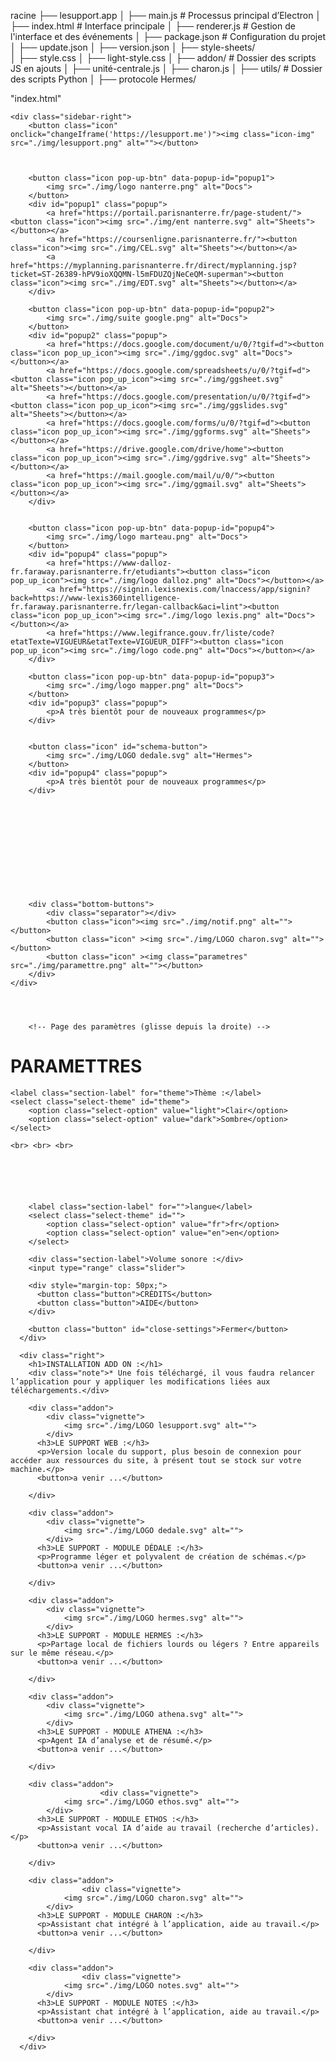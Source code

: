 racine
├── lesupport.app
│   ├── main.js            # Processus principal d’Electron
│   ├── index.html         # Interface principale
│   ├── renderer.js        # Gestion de l'interface et des événements
│   ├── package.json       # Configuration du projet
│   ├── update.json
│   ├── version.json
│   ├── style-sheets/           
│       ├── style.css
│       ├── light-style.css
│   ├── addon/           # Dossier des scripts JS en ajouts
│       ├── unité-centrale.js
│       ├── charon.js
│   ├── utils/           # Dossier des scripts Python
│       ├── protocole Hermes/



"index.html"

<!DOCTYPE html>
<html lang="en">
<head>
    <meta charset="UTF-8">
    <meta name="viewport" content="width=device-width, initial-scale=1.0">
    <title>Lesupport - loader</title>
    <link rel="stylesheet" href="./style-sheets/style.css">
    <link rel="stylesheet" href="./style-sheets/light-style.css">
</head>
<body>

    
    <div class="sidebar-right">
        <button class="icon" onclick="changeIframe('https://lesupport.me')"><img class="icon-img" src="./img/lesupport.png" alt=""></button>
        


        <button class="icon pop-up-btn" data-popup-id="popup1">
            <img src="./img/logo nanterre.png" alt="Docs">
        </button>
        <div id="popup1" class="popup">
            <a href="https://portail.parisnanterre.fr/page-student/"><button class="icon"><img src="./img/ent nanterre.svg" alt="Sheets"></button></a>
            <a href="https://coursenligne.parisnanterre.fr/"><button class="icon"><img src="./img/CEL.svg" alt="Sheets"></button></a>
            <a href="https://myplanning.parisnanterre.fr/direct/myplanning.jsp?ticket=ST-26389-hPV9ioXQQMN-l5mFDUZQjNeCeQM-superman"><button class="icon"><img src="./img/EDT.svg" alt="Sheets"></button></a>
        </div>
        
        <button class="icon pop-up-btn" data-popup-id="popup2">
            <img src="./img/suite google.png" alt="Docs">
        </button>
        <div id="popup2" class="popup">
            <a href="https://docs.google.com/document/u/0/?tgif=d"><button class="icon pop_up_icon"><img src="./img/ggdoc.svg" alt="Docs"></button></a>
            <a href="https://docs.google.com/spreadsheets/u/0/?tgif=d"><button class="icon pop_up_icon"><img src="./img/ggsheet.svg" alt="Sheets"></button></a>
            <a href="https://docs.google.com/presentation/u/0/?tgif=d"><button class="icon pop_up_icon"><img src="./img/ggslides.svg" alt="Sheets"></button></a>
            <a href="https://docs.google.com/forms/u/0/?tgif=d"><button class="icon pop_up_icon"><img src="./img/ggforms.svg" alt="Sheets"></button></a>
            <a href="https://drive.google.com/drive/home"><button class="icon pop_up_icon"><img src="./img/ggdrive.svg" alt="Sheets"></button></a>
            <a href="https://mail.google.com/mail/u/0/"><button class="icon pop_up_icon"><img src="./img/ggmail.svg" alt="Sheets"></button></a>
        </div>
        

        <button class="icon pop-up-btn" data-popup-id="popup4">
            <img src="./img/logo marteau.png" alt="Docs">
        </button>
        <div id="popup4" class="popup">
            <a href="https://www-dalloz-fr.faraway.parisnanterre.fr/etudiants"><button class="icon pop_up_icon"><img src="./img/logo dalloz.png" alt="Docs"></button></a>
            <a href="https://signin.lexisnexis.com/lnaccess/app/signin?back=https://www-lexis360intelligence-fr.faraway.parisnanterre.fr/legan-callback&aci=lint"><button class="icon pop_up_icon"><img src="./img/logo lexis.png" alt="Docs"></button></a>
            <a href="https://www.legifrance.gouv.fr/liste/code?etatTexte=VIGUEUR&etatTexte=VIGUEUR_DIFF"><button class="icon pop_up_icon"><img src="./img/logo code.png" alt="Docs"></button></a>
        </div>

        <button class="icon pop-up-btn" data-popup-id="popup3">
            <img src="./img/logo mapper.png" alt="Docs">
        </button>
        <div id="popup3" class="popup">
            <p>A très bientôt pour de nouveaux programmes</p>
        </div>
        

        <button class="icon" id="schema-button">
            <img src="./img/LOGO dedale.svg" alt="Hermes">
        </button>
        <div id="popup4" class="popup">
            <p>A très bientôt pour de nouveaux programmes</p>
        </div>
        
        
        









        <div class="bottom-buttons">
            <div class="separator"></div>
            <button class="icon"><img src="./img/notif.png" alt=""></button>
            <button class="icon" ><img src="./img/LOGO charon.svg" alt=""></button>
            <button class="icon" ><img class="parametres" src="./img/paramettre.png" alt=""></button>
        </div>
    </div>




        <!-- Page des paramètres (glisse depuis la droite) -->
<div id="settings-page">
    <div class="left">
    <h1>PARAMETTRES</h1>

    <label class="section-label" for="theme">Thème :</label>
    <select class="select-theme" id="theme">
        <option class="select-option" value="light">Clair</option>
        <option class="select-option" value="dark">Sombre</option>
    </select>

    <br> <br> <br>


    


    
        <label class="section-label" for="">langue</label>
        <select class="select-theme" id="">
            <option class="select-option" value="fr">fr</option>
            <option class="select-option" value="en">en</option>
        </select>
    
        <div class="section-label">Volume sonore :</div>
        <input type="range" class="slider">
    
        <div style="margin-top: 50px;">
          <button class="button">CRÉDITS</button>
          <button class="button">AIDE</button>
        </div>

        <button class="button" id="close-settings">Fermer</button>
      </div>
    
      <div class="right">
        <h1>INSTALLATION ADD ON :</h1>
        <div class="note">* Une fois téléchargé, il vous faudra relancer l’application pour y appliquer les modifications liées aux téléchargements.</div>
    
        <div class="addon">
            <div class="vignette">
                <img src="./img/LOGO lesupport.svg" alt="">
            </div>  
          <h3>LE SUPPORT WEB :</h3>
          <p>Version locale du support, plus besoin de connexion pour accéder aux ressources du site, à présent tout se stock sur votre machine.</p>
          <button>a venir ...</button>
        
        </div>
    
        <div class="addon">
            <div class="vignette">
                <img src="./img/LOGO dedale.svg" alt="">
            </div>  
          <h3>LE SUPPORT - MODULE DÉDALE :</h3>
          <p>Programme léger et polyvalent de création de schémas.</p>
          <button>a venir ...</button>
            
        </div>
    
        <div class="addon">
            <div class="vignette">
                <img src="./img/LOGO hermes.svg" alt="">
            </div>  
          <h3>LE SUPPORT - MODULE HERMES :</h3>
          <p>Partage local de fichiers lourds ou légers ? Entre appareils sur le même réseau.</p>
          <button>a venir ...</button>
          
        </div>
    
        <div class="addon">
            <div class="vignette">
                <img src="./img/LOGO athena.svg" alt="">
            </div> 
          <h3>LE SUPPORT - MODULE ATHENA :</h3>
          <p>Agent IA d’analyse et de résumé.</p>
          <button>a venir ...</button>
         
        </div>
    
        <div class="addon">
                        <div class="vignette">
                <img src="./img/LOGO ethos.svg" alt="">
            </div> 
          <h3>LE SUPPORT - MODULE ETHOS :</h3>
          <p>Assistant vocal IA d’aide au travail (recherche d’articles).</p>
          <button>a venir ...</button>
          
        </div>
    
        <div class="addon">
                    <div class="vignette">
                <img src="./img/LOGO charon.svg" alt="">
            </div> 
          <h3>LE SUPPORT - MODULE CHARON :</h3>
          <p>Assistant chat intégré à l’application, aide au travail.</p>
          <button>a venir ...</button>
         
        </div>

        <div class="addon">
                    <div class="vignette">
                <img src="./img/LOGO notes.svg" alt="">
            </div> 
          <h3>LE SUPPORT - MODULE NOTES :</h3>
          <p>Assistant chat intégré à l’application, aide au travail.</p>
          <button>a venir ...</button>
         
        </div>
      </div>

      
</div>


<div class="mid-bar">
    <div class="div-background">
        <iframe id="content-frame" style="width:100%; height:100%; border:none;"></iframe>
    </div>
</div>


    </div>

    <div class="sidebar-left-notif" id="notif-page">
        <button id="reload-notifications">Recharger les notifications</button>
<h4>CONSOLE DES NOTIFS</h4>

        
        <pre id="notif-output"></pre>
        
    </div>




    <script src="renderer.js"></script>
    <script src="./pop_up.js"></script>

<!--<script src="./addon/keydown.js"></script>-->
<script src="./addon/aideMV.js"></script>


    <script>
        
    </script>
</body>
</html>


--------------------------------------
"charon.js"

// Base de connaissances locale
const charonKnowledge = {
    "bonjour": "Bonjour ! Comment puis-je vous aider aujourd’hui ?",
    "aide": "Je peux vous guider sur cette page ou répondre à vos questions simples.",
    "page": "Dites-moi ce que vous cherchez sur la page, je peux vous aider à le localiser.",
    "merci": "Avec plaisir ! N'hésitez pas si vous avez d'autres questions."
};

let charonModel = null;

// Chargement du modèle IA embarqué
(async () => {
    const pipeline = window.transformers.pipeline;
    charonModel = await pipeline('text-classification', 'Xenova/distilbert-base-uncased-finetuned-sst-2-english');
    console.log('Charon est prêt');
})();


// Fonction de réponse principale
async function getCharonResponse(message) {
    // Recherche dans la base locale
    for (let key in charonKnowledge) {
        if (message.toLowerCase().includes(key.toLowerCase())) {
            return charonKnowledge[key];
        }
    }

    // Sinon, génération IA embarquée
    if (charonModel) {
        const output = await charonModel(message, {
            max_new_tokens: 40,
            temperature: 0.7,
        });
        return output[0]?.generated_text || "Je réfléchis encore...";
    }

    return "L'IA embarquée n'est pas encore prête. je vous invite a lancer la commande ''aide'' pour plus d'informations";
}

// UI Elements
const charonChat = document.getElementById("charon-chat");
const charonInput = document.getElementById("charon-input");
const charonCloseBtn = document.getElementById("charon-close");

// Envoyer message utilisateur
charonInput.addEventListener("keydown", async (e) => {
    if (e.key === "Enter" && charonInput.value.trim() !== "") {
        const userMessage = charonInput.value;
        charonChat.innerHTML += `<div><strong>Vous :</strong> ${userMessage}</div>`;
        charonInput.value = "";

        charonChat.innerHTML += `<div><em>Charon réfléchit...</em></div>`;
        charonChat.scrollTop = charonChat.scrollHeight;

        const response = await getCharonResponse(userMessage);

        // Supprime "Charon réfléchit..." et ajoute la vraie réponse
        const allMessages = charonChat.querySelectorAll("div");
        const last = allMessages[allMessages.length - 1];
        if (last && last.innerText.startsWith("Charon réfléchit")) {
            last.remove();
        }

        charonChat.innerHTML += `<div><strong>Charon :</strong> ${response}</div>`;
        charonChat.scrollTop = charonChat.scrollHeight;
    }
});

// Fermeture de l'interface Charon
charonCloseBtn.addEventListener("click", () => {
    const charonContainer = document.getElementById("charon");
    charonContainer.style.display = "none";
});
document.addEventListener("DOMContentLoaded", () => {
  const charon = document.getElementById("charon");
  const openBtn = document.getElementById("charon-btn");
  const closeBtn = document.getElementById("charon-close");

  // Affiche ou masque Charon quand on clique sur le logo
  openBtn.addEventListener("click", () => {
    charon.style.display = (charon.style.display === "none" || charon.style.display === "") ? "flex" : "none";
  });

  // Fermer Charon avec le bouton croix
  closeBtn.addEventListener("click", () => {
    charon.style.display = "none";
  });
});

// Fonction pour afficher le message d'erreur